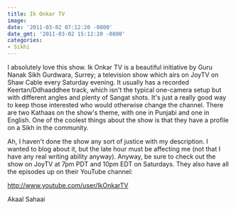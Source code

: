 ```yaml
---
title: Ik Onkar TV
image: 
date: '2011-03-02 07:12:20 -0800'
date_gmt: '2011-03-02 15:12:20 -0800'
categories:
- Sikhi
---
```

I absolutely love this show. Ik Onkar TV is a beautiful initiative by Guru Nanak Sikh Gurdwara, Surrey; a television show which airs on JoyTV on Shaw Cable every Saturday evening. It usually has a recorded Keertan/Ddhaaddhee track, which isn't the typical one-camera setup but with different angles and plenty of Sangat shots. It's just a really good way to keep those interested who would otherwise change the channel. There are two Kathaas on the show's theme, with one in Punjabi and one in English. One of the coolest things about the show is that they have a profile on a Sikh in the community.

Ah, I haven't done the show any sort of justice with my description. I wanted to blog about it, but the late hour must be affecting me (not that I have any real writing ability anyway). Anyway, be sure to check out the show on JoyTV at 7pm PDT and 10pm EDT on Saturdays. They also have all the episodes up on their YouTube channel:

<a href="http://www.youtube.com/user/IkOnkarTV" target="_blank">http://www.youtube.com/user/IkOnkarTV</a>

Akaal Sahaai
